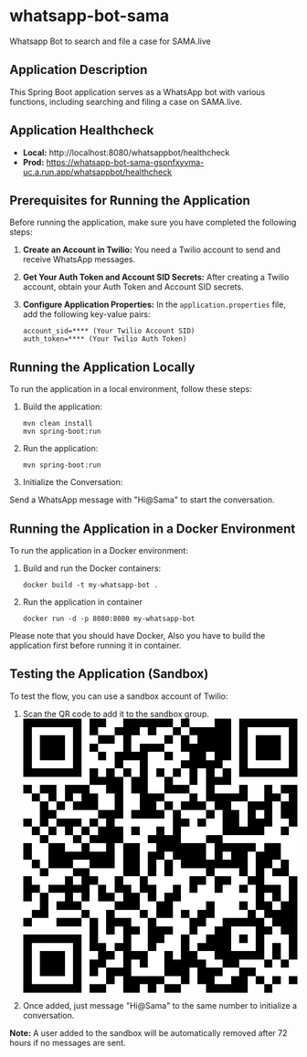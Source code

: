 # whatsapp-bot-sama
Whatsapp Bot to search and file a case for SAMA.live

## Application Description

This Spring Boot application serves as a WhatsApp bot with various functions, including searching and filing a case on SAMA.live.

## Application Healthcheck

- **Local:** http://localhost:8080/whatsappbot/healthcheck
- **Prod:** https://whatsapp-bot-sama-gspnfxyvma-uc.a.run.app/whatsappbot/healthcheck

## Prerequisites for Running the Application

Before running the application, make sure you have completed the following steps:

1. **Create an Account in Twilio:** You need a Twilio account to send and receive WhatsApp messages.

2. **Get Your Auth Token and Account SID Secrets:** After creating a Twilio account, obtain your Auth Token and Account SID secrets.

3. **Configure Application Properties:** In the `application.properties` file, add the following key-value pairs:

    ```properties
    account_sid=**** (Your Twilio Account SID)
    auth_token=**** (Your Twilio Auth Token)
    ```

## Running the Application Locally

To run the application in a local environment, follow these steps:

1. Build the application:

   ```shell
   mvn clean install
   mvn spring-boot:run

2. Run the application:

    ```shell
    mvn spring-boot:run

3. Initialize the Conversation:

Send a WhatsApp message with "Hi@Sama" to start the conversation.

## Running the Application in a Docker Environment

To run the application in a Docker environment:

1. Build and run the Docker containers:

    ```shell
    docker build -t my-whatsapp-bot .

2. Run the application in container

    ```shell
    docker run -d -p 8080:8080 my-whatsapp-bot

Please note that you should have Docker, Also you have to build the application first before running it in container.

## Testing the Application (Sandbox)

To test the flow, you can use a sandbox account of Twilio:

1. Scan the QR code to add it to the sandbox group.
   ![QR Code](data:image/svg+xml;utf8,%3Csvg%20xmlns%3D%22http%3A%2F%2Fwww.w3.org%2F2000%2Fsvg%22%20viewBox%3D%220%200%2033%2033%22%20shape-rendering%3D%22crispEdges%22%3E%3Cpath%20fill%3D%22%23ffffff%22%20d%3D%22M0%200h33v33H0z%22%2F%3E%3Cpath%20stroke%3D%22%23000000%22%20d%3D%22M0%200.5h7m1%200h2m2%200h6m1%200h1m3%200h2m1%200h7M0%201.5h1m5%200h1m1%200h1m2%200h3m1%200h1m2%200h1m1%200h5m1%200h1m5%200h1M0%202.5h1m1%200h3m1%200h1m2%200h2m1%200h1m4%200h1m1%200h1m1%200h4m1%200h1m1%200h3m1%200h1M0%203.5h1m1%200h3m1%200h1m1%200h1m3%200h1m1%200h3m2%200h6m1%200h1m1%200h3m1%200h1M0%204.5h1m1%200h3m1%200h1m2%200h1m1%200h4m2%200h1m2%200h2m1%200h2m1%200h1m1%200h3m1%200h1M0%205.5h1m5%200h1m4%200h1m2%200h1m4%200h5m2%200h1m5%200h1M0%206.5h7m1%200h1m1%200h1m1%200h1m1%200h1m1%200h1m1%200h1m1%200h1m1%200h1m1%200h1m1%200h7M8%207.5h4m1%200h2m2%200h1m2%200h1m1%200h3M0%208.5h1m1%200h2m1%200h3m2%200h2m1%200h2m2%200h3m2%200h1m3%200h1m2%200h1m1%200h2M1%209.5h1m1%200h1m1%200h1m1%200h2m2%200h1m2%200h3m3%200h1m1%200h5m2%200h2m1%200h1M2%2010.5h1m1%200h1m1%200h3m2%200h1m2%200h2m1%200h1m1%200h3m1%200h2m2%200h3m1%200h2M2%2011.5h2m5%200h3m1%200h4m1%200h1m3%200h1m1%200h2m1%200h1m1%200h1m1%200h2M0%2012.5h1m1%200h1m1%200h3m1%200h1m1%200h1m7%200h2m1%200h1m2%200h2m1%200h3m2%200h1M1%2013.5h1m1%200h1m1%200h1m1%200h1m1%200h3m1%200h1m2%200h1m1%200h1m5%200h5m2%200h1M2%2014.5h1m3%200h1m1%200h4m3%200h4m3%200h2M0%2015.5h1m2%200h2m2%200h1m2%200h1m1%200h2m2%200h6m1%200h5m1%200h2M0%2016.5h1m2%200h8m1%200h2m1%200h2m1%200h4m1%200h1m1%200h2m1%200h3M1%2017.5h1m1%200h3m2%200h3m1%200h2m1%200h1m1%200h1m1%200h8m1%200h2m1%200h1M2%2018.5h1m3%200h2m4%200h2m1%200h1m1%200h1m4%200h1m3%200h1m1%200h1m1%200h2M0%2019.5h1m4%200h1m1%200h2m2%200h1m2%200h1m5%200h2m1%200h2m2%200h2m3%200h1M0%2020.5h2m1%200h5m1%200h1m1%200h2m1%200h2m2%200h1m1%200h1m2%200h1m2%200h1m1%200h3m1%200h1M0%2021.5h1m1%200h1m2%200h1m1%200h1m1%200h2m1%200h2m1%200h1m1%200h2m9%200h1m1%200h1m1%200h1M2%2022.5h1m1%200h3m4%200h3m2%200h2m4%200h1m3%200h1m1%200h2m1%200h2M1%2023.5h2m4%200h1m2%200h1m3%200h1m1%200h2m1%200h1m1%200h2m4%200h1m1%200h4M0%2024.5h1m3%200h3m1%200h1m1%200h3m2%200h1m4%200h2m2%200h5m1%200h3M8%2025.5h1m1%200h1m1%200h2m1%200h3m2%200h1m2%200h2m3%200h2m1%200h2M0%2026.5h7m1%200h1m3%200h1m2%200h2m2%200h1m2%200h3m1%200h1m1%200h1m3%200h1M0%2027.5h1m5%200h1m1%200h2m1%200h2m2%200h1m3%200h1m1%200h4m3%200h1m1%200h1m1%200h1M0%2028.5h1m1%200h3m1%200h1m2%200h2m1%200h3m2%200h1m1%200h2m2%200h6m1%200h1m1%200h1M0%2029.5h1m1%200h3m1%200h1m1%200h2m2%200h1m1%200h1m2%200h5m2%200h2m3%200h1m1%200h1M0%2030.5h1m1%200h3m1%200h1m1%200h1m1%200h3m4%200h3m1%200h3m2%200h2M0%2031.5h1m5%200h1m3%200h1m1%200h5m2%200h1m1%200h2m2%200h2m1%200h1m1%200h1m1%200h1M0%2032.5h7m1%200h2m2%200h2m1%200h1m1%200h2m3%200h5m2%200h1%22%2F%3E%3C%2Fsvg%3E)

2. Once added, just message "Hi@Sama" to the same number to initialize a conversation.

**Note:** A user added to the sandbox will be automatically removed after 72 hours if no messages are sent.